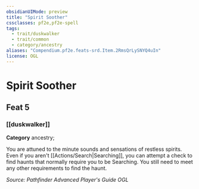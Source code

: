 ```yaml
---
obsidianUIMode: preview
title: "Spirit Soother"
cssclasses: pf2e,pf2e-spell
tags:
  - trait/duskwalker
  - trait/common
  - category/ancestry
aliases: "Compendium.pf2e.feats-srd.Item.2RmsQrLySNYQ4uIn"
license: OGL
---
```

# Spirit Soother
## Feat 5
### [[duskwalker]]

**Category** ancestry; 




You are attuned to the minute sounds and sensations of restless spirits. Even if you aren't [[Actions/Search|Searching]], you can attempt a check to find haunts that normally require you to be Searching. You still need to meet any other requirements to find the haunt.

*Source: Pathfinder Advanced Player's Guide*
*OGL*